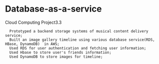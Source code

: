 # Database-as-a-service
Cloud Computing Project3.3

      Prototyped a backend storage systems of musical content delivery service;
      Built an image gallery timeline using various database service(RDS, HBase, DynamoDB)  in AWS;
      Used RDS for user authentication and fetching user information;
      Used Hbase to store user's friends information;
      Used DynamoDB to store images for timeline;

